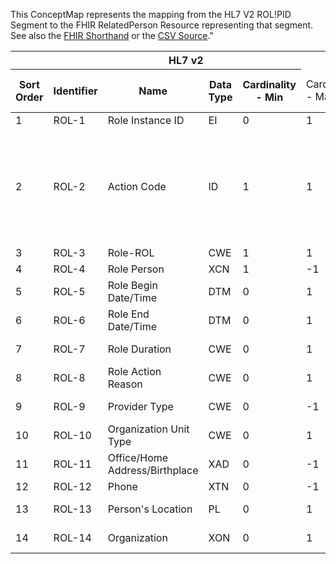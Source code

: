 
This ConceptMap represents the mapping from the HL7 V2 ROL!PID Segment to the FHIR RelatedPerson Resource representing that segment. See also the <a href='https://github.com/HL7/v2-to-fhir/blob/master/tank/Segment ROL!PID to RelatedPerson.fsh'>FHIR Shorthand</a> or the <a href='https://github.com/HL7/v2-to-fhir/blob/master/mappings/'>CSV Source</a>."
<table class='grid'><thead>
<tr><th colspan='6'>HL7 v2</th><th colspan='3'>Condition (IF True, args)</th><th colspan='7'>HL7 FHIR</th><th>&#xA0;</th><th>Comments</th></tr>
<tr><th>Sort Order</th><th>Identifier</th><th>Name</th><th>Data Type</th><th>Cardinality - Min</th><td style='border-right: 2px'>Cardinality - Max</td><th>Computable ANTLR</th><th>Computable FHIRPath</th><td style='border-right: 2px'>Narrative</td><th>FHIR Attribute</th><th>Data Type</th><th>Cardinality - Min</th><td style='border-right: 2px'>Cardinality - Max</td><th>Data Type Mapping</th><th colspan='3'>Vocabulary Mapping (IS, ID, CE, CNE, CWE)</th></tr></thead>
<tbody>
<tr><td>1</td><td>ROL-1</td><td>Role Instance ID</td><td>EI</td><td>0</td><td style='border-right: 2px'>1</td><td></td><td></td><td style='border-right: 2px'></td><td>RelatedPerson.Identifier</td><td></td><td>identifier</td><td>0</td><td>-1</td><td>EI[Identifier]</td><td></td><td></td><td></td></tr>
<tr><td>2</td><td>ROL-2</td><td>Action Code</td><td>ID</td><td>1</td><td style='border-right: 2px'>1</td><td></td><td></td><td style='border-right: 2px'>if mapped to a restful service to progress the message.</td><td>Operation</td><td></td><td></td><td></td><td></td><td></td><td>Operaton</td><td></td><td></td></tr>
<tr><td>3</td><td>ROL-3</td><td>Role-ROL</td><td>CWE</td><td>1</td><td style='border-right: 2px'>1</td><td></td><td></td><td style='border-right: 2px'></td><td>RelatedPerson.relationship</td><td></td><td>CodeableConcept</td><td>0</td><td>-1</td><td>CWE[CodeableConcept]</td><td>Role</td><td></td><td></td></tr>
<tr><td>4</td><td>ROL-4</td><td>Role Person</td><td>XCN</td><td>1</td><td style='border-right: 2px'>-1</td><td></td><td></td><td style='border-right: 2px'></td><td>RelatedPerson</td><td></td><td>DomainResource</td><td></td><td></td><td>XCN[RelatedPerson]</td><td></td><td></td><td></td></tr>
<tr><td>5</td><td>ROL-5</td><td>Role Begin Date/Time</td><td>DTM</td><td>0</td><td style='border-right: 2px'>1</td><td></td><td></td><td style='border-right: 2px'></td><td>RelatedPerson.period.start</td><td></td><td>dateTime</td><td>0</td><td>1</td><td></td><td></td><td></td><td></td></tr>
<tr><td>6</td><td>ROL-6</td><td>Role End Date/Time</td><td>DTM</td><td>0</td><td style='border-right: 2px'>1</td><td></td><td></td><td style='border-right: 2px'></td><td>RelatedPerson.period.end</td><td></td><td>dateTime</td><td>0</td><td>1</td><td></td><td></td><td></td><td></td></tr>
<tr><td>7</td><td>ROL-7</td><td>Role Duration</td><td>CWE</td><td>0</td><td style='border-right: 2px'>1</td><td></td><td></td><td style='border-right: 2px'></td><td></td><td>RelatedPerson.#ext-duration#</td><td>code</td><td>0</td><td>1</td><td>CWE[code]</td><td></td><td></td><td></td></tr>
<tr><td>8</td><td>ROL-8</td><td>Role Action Reason</td><td>CWE</td><td>0</td><td style='border-right: 2px'>1</td><td></td><td></td><td style='border-right: 2px'></td><td></td><td></td><td></td><td></td><td></td><td></td><td></td><td></td><td></td></tr>
<tr><td>9</td><td>ROL-9</td><td>Provider Type</td><td>CWE</td><td>0</td><td style='border-right: 2px'>-1</td><td></td><td></td><td style='border-right: 2px'></td><td></td><td>RelatedPerson.#ext-providerType#</td><td>CodeableConcept</td><td>0</td><td>-1</td><td>CWE[CodeableConcept]</td><td></td><td></td><td></td></tr>
<tr><td>10</td><td>ROL-10</td><td>Organization Unit Type</td><td>CWE</td><td>0</td><td style='border-right: 2px'>1</td><td></td><td></td><td style='border-right: 2px'></td><td></td><td>RelatedPerson.#ext-organizationType#</td><td>CodeableConcept</td><td>0</td><td>1</td><td>CWE[CodeableConcept]</td><td>Organization Unit Type</td><td></td><td></td></tr>
<tr><td>11</td><td>ROL-11</td><td>Office/Home Address/Birthplace</td><td>XAD</td><td>0</td><td style='border-right: 2px'>-1</td><td></td><td></td><td style='border-right: 2px'></td><td>RelatedPerson.address</td><td></td><td>Address</td><td>0</td><td>-1</td><td>XAD</td><td></td><td></td><td></td></tr>
<tr><td>12</td><td>ROL-12</td><td>Phone</td><td>XTN</td><td>0</td><td style='border-right: 2px'>-1</td><td></td><td></td><td style='border-right: 2px'></td><td>RelatedPerson.telecom</td><td></td><td>ContactPoint</td><td>0</td><td>-1</td><td>XTN</td><td></td><td></td><td></td></tr>
<tr><td>13</td><td>ROL-13</td><td>Person's Location</td><td>PL</td><td>0</td><td style='border-right: 2px'>1</td><td></td><td></td><td style='border-right: 2px'></td><td></td><td>RelatedPerson.#ext-location(Location)#</td><td>Reference(Location)</td><td>0</td><td>1</td><td>PL</td><td></td><td></td><td></td></tr>
<tr><td>14</td><td>ROL-14</td><td>Organization</td><td>XON</td><td>0</td><td style='border-right: 2px'>1</td><td></td><td></td><td style='border-right: 2px'></td><td></td><td>RelatedPerson.#ext-organization(Organization)#</td><td>Reference(Organization)</td><td>0</td><td>1</td><td>XON[Organization]</td><td></td><td></td><td></td></tr>
</tbody></table>
